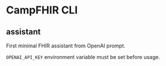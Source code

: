 # CampFHIR CLI

## assistant

First minimal FHIR assistant from OpenAI prompt.

`OPENAI_API_KEY` environment variable must be set before usage.
